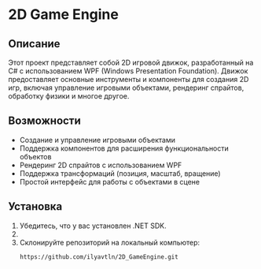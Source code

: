 # 2D Game Engine

## Описание

Этот проект представляет собой 2D игровой движок, разработанный на C# с использованием WPF (Windows Presentation Foundation). Движок предоставляет основные инструменты и компоненты для создания 2D игр, включая управление игровыми объектами, рендеринг спрайтов, обработку физики и многое другое.

## Возможности

- Создание и управление игровыми объектами
- Поддержка компонентов для расширения функциональности объектов
- Рендеринг 2D спрайтов с использованием WPF
- Поддержка трансформаций (позиция, масштаб, вращение)
- Простой интерфейс для работы с объектами в сцене

## Установка

1. Убедитесь, что у вас установлен .NET SDK.
2. 
3. Склонируйте репозиторий на локальный компьютер:
   ```bash
   https://github.com/ilyavtln/2D_GameEngine.git
